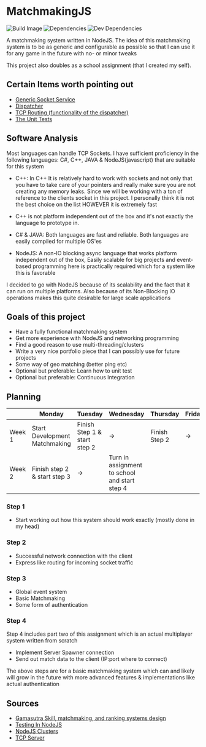 # MatchmakingJS

![Build Image](https://travis-ci.org/lghenk/MatchmakingJS.svg?branch=master)
![Dependencies](https://david-dm.org/lghenk/MatchmakingJS/status.svg)
![Dev Dependencies](https://david-dm.org/lghenk/MatchmakingJS/dev-status.svg)

A matchmaking system written in NodeJS. The idea of this matchmaking system is to be as generic and configurable as possible so that I can use it for any game in the future with no- or minor tweaks

This project also doubles as a school assignment (that I created my self).

## Certain Items worth pointing out
- [Generic Socket Service](https://github.com/lghenk/MatchmakingJS/blob/master/services/SocketService.js)
- [Dispatcher](https://github.com/lghenk/MatchmakingJS/tree/master/controllers/dispatcher)
- [TCP Routing (functionality of the dispatcher)](https://github.com/lghenk/MatchmakingJS/blob/master/routes/PlayerRoutes.js)
- [The Unit Tests](https://github.com/lghenk/MatchmakingJS/tree/master/test)

## Software Analysis 
Most languages can handle TCP Sockets. I have sufficient proficiency in the following languages: C#, C++, JAVA & NodeJS(javascript)
that are suitable for this system

- C++: In C++ It is relatively hard to work with sockets and not only that you have to take care of your pointers and really make sure you are not creating any memory leaks. Since we will be working with a ton of reference to the clients socket in this project. I personally think it is not the best choice on the list HOWEVER it is extremely fast
+ C++ is not platform independent out of the box and it's not exactly the language to prototype in.

- C# & JAVA: Both languages are fast and reliable. Both languages are easily compiled for multiple OS'es 

- NodeJS: A non-IO blocking async language that works platform independent out of the box, Easily scalable for big projects and event-based programming here is practically required which for a system like this is favorable

I decided to go with NodeJS because of its scalability and the fact that it can run on multiple platforms.
Also because of its Non-Blocking IO operations makes this quite desirable for large scale applications

## Goals of this project
- Have a fully functional matchmaking system
- Get more experience with NodeJS and networking programming
- Find a good reason to use multi-threading/clusters
- Write a very nice portfolio piece that I can possibly use for future projects
- Some way of geo matching (better ping etc)
- Optional but preferable: Learn how to unit test
- Optional but preferable: Continuous Integration 


## Planning 
| | Monday | Tuesday | Wednesday | Thursday | Friday |
| --- | --- | --- | --- | --- | --- |
|Week 1 | Start Development Matchmaking | Finish Step 1 & start step 2 | -> | Finish Step 2 | ->
|Week 2 | Finish step 2 & start step 3 | -> | Turn in assignment to school and start step 4 |

### Step 1
- Start working out how this system should work exactly (mostly done in my head)

### Step 2
- Successful network connection with the client
- Express like routing for incoming socket traffic

### Step 3
- Global event system
- Basic Matchmaking 
- Some form of authentication

### Step 4
Step 4 includes part two of this assignment which is an actual multiplayer system written from scratch
- Implement Server Spawner connection
- Send out match data to the client (IP:port where to connect)

The above steps are for a basic matchmaking system which can and likely will grow in the future with more advanced features & implementations 
like actual authentication

## Sources
- [Gamasutra Skill, matchmaking, and ranking systems design](https://www.gamasutra.com/view/news/310968/Video_Skill_matchmaking_and_ranking_systems_design.php)
- [Testing In NodeJS](https://mochajs.org/)
- [NodeJS Clusters](https://nodejs.org/api/cluster.html)
- [TCP Server](https://nodejs.org/api/net.html)